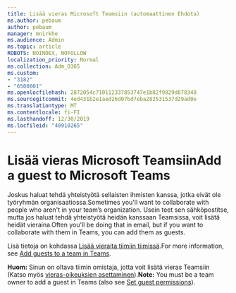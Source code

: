 ```yaml
---
title: Lisää vieras Microsoft Teamsiin (automaattinen Ehdota)
ms.author: pebaum
author: pebaum
manager: mnirkhe
ms.audience: Admin
ms.topic: article
ROBOTS: NOINDEX, NOFOLLOW
localization_priority: Normal
ms.collection: Adm_O365
ms.custom:
- "3182"
- "6500001"
ms.openlocfilehash: 2872054c710112337853747e1b82f9829d878348
ms.sourcegitcommit: 4ed431b2e1aed26d07bd7eba282531537d29ad0e
ms.translationtype: MT
ms.contentlocale: fi-FI
ms.lasthandoff: 12/30/2019
ms.locfileid: "40910265"
---
```

# <a name="add-a-guest-to-microsoft-teams"></a><span data-ttu-id="39eb9-102">Lisää vieras Microsoft Teamsiin</span><span class="sxs-lookup"><span data-stu-id="39eb9-102">Add a guest to Microsoft Teams</span></span>

<span data-ttu-id="39eb9-103">Joskus haluat tehdä yhteistyötä sellaisten ihmisten kanssa, jotka eivät ole työryhmän organisaatiossa.</span><span class="sxs-lookup"><span data-stu-id="39eb9-103">Sometimes you'll want to collaborate with people who aren't in your team’s organization.</span></span> <span data-ttu-id="39eb9-104">Usein teet sen sähköpostitse, mutta jos haluat tehdä yhteistyötä heidän kanssaan Teamsissa, voit lisätä heidät vieraina.</span><span class="sxs-lookup"><span data-stu-id="39eb9-104">Often you'll be doing that in email, but if you want to collaborate with them in Teams, you can add them as guests.</span></span>

<span data-ttu-id="39eb9-105">Lisä tietoja on kohdassa [Lisää vieraita tiimiin tiimissä](https://support.office.com/article/add-guests-to-a-team-in-teams-fccb4fa6-f864-4508-bdde-256e7384a14f#ID0EAABAAA=Desktop).</span><span class="sxs-lookup"><span data-stu-id="39eb9-105">For more information, see [Add guests to a team in Teams](https://support.office.com/article/add-guests-to-a-team-in-teams-fccb4fa6-f864-4508-bdde-256e7384a14f#ID0EAABAAA=Desktop).</span></span>

<span data-ttu-id="39eb9-106">**Huom:** Sinun on oltava tiimin omistaja, jotta voit lisätä vieras Teamsiin (Katso myös [vieras-oikeuksien asettaminen](https://support.office.com/article/set-guest-permissions-for-channels-in-teams-4756c468-2746-4bfd-a582-736d55fcc169)).</span><span class="sxs-lookup"><span data-stu-id="39eb9-106">**Note:** You must be a team owner to add a guest in Teams (also see [Set guest permissions](https://support.office.com/article/set-guest-permissions-for-channels-in-teams-4756c468-2746-4bfd-a582-736d55fcc169)).</span></span>